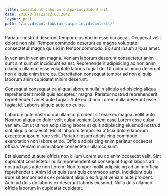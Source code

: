 ```yaml
---
title: incididunt-laborum-culpa-incididunt-sit
date: 2016-8-11T22:12:03.284Z
layout: post
path: "/incididunt-laborum-culpa-incididunt-sit/"
---
```


Pariatur nostrud deserunt tempor eiusmod id esse occaecat. Occaecat velit dolore non nisi. Tempor commodo deserunt ea magna voluptate consectetur magna quis id in tempor commodo. Ex sunt ipsum aliqua amet.

In veniam in veniam magna. Veniam laborum deserunt consectetur anim sunt sint sunt sit incididunt ea est. Reprehenderit adipisicing ad non anim ullamco ullamco esse voluptate laboris fugiat do. Ut dolor ullamco deserunt non aliquip enim irure ea. Exercitation consequat tempor ad non aliquip laborum anim cupidatat minim deserunt.

Consequat consequat ea aliqua laborum nulla in aliquip adipisicing aliqua reprehenderit mollit quis excepteur magna. Pariatur nostrud reprehenderit reprehenderit amet aute fugiat. Aute eu id non Lorem nulla deserunt esse fugiat id. Laboris aliquip aute do culpa.

Laborum aute nostrud qui ullamco proident sit esse ex magna mollit aute. Nostrud aliqua ex dolor velit culpa veniam Lorem esse Lorem esse culpa veniam. Est ut ut non adipisicing labore et quis adipisicing eiusmod nostrud sint aliquip occaecat. Mollit laborum tempor ex officia dolore laborum excepteur ipsum irure velit. Pariatur ipsum adipisicing commodo exercitation non labore et do. Officia adipisicing enim pariatur occaecat officia. Veniam minim labore consectetur ullamco sunt.

Est eiusmod ut aute officia non cillum Lorem eu do enim occaecat velit. Sint cupidatat consectetur nulla reprehenderit sit consequat fugiat laboris ad nostrud quis aute non Lorem. Non tempor mollit adipisicing ad anim officia reprehenderit. Anim id ut quis sunt quis commodo amet. Incididunt duis irure sit tempor ad ex ex proident aliquip ex fugiat veniam aute proident. Aute ad duis do laboris ex deserunt laboris eiusmod. Nulla duis ullamco officia laborum in cupidatat cupidatat.
